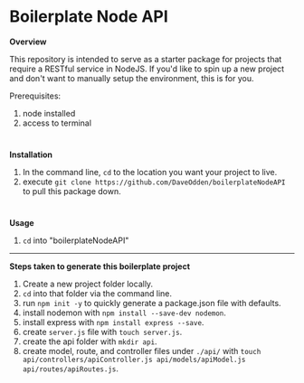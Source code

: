 # Boilerplate Node API

**Overview**

This repository is intended to serve as a starter package for projects that require a RESTful service in NodeJS. If you'd like to spin up a new project and don't want to manually setup the environment, this is for you.

Prerequisites:
1. node installed
2. access to terminal

#

**Installation**

1. In the command line, `cd` to the location you want your project to live.
2. execute `git clone https://github.com/DaveOdden/boilerplateNodeAPI` to pull this package down.

#

**Usage**

1. `cd` into "boilerplateNodeAPI"

____

**Steps taken to generate this boilerplate project**

1. Create a new project folder locally.
2. `cd` into that folder via the command line.
3. run `npm init -y` to quickly generate a package.json file with defaults.
4. install nodemon with `npm install --save-dev nodemon`.
5. install express with `npm install express --save`.
6. create `server.js` file with `touch server.js`.
7. create the api folder with `mkdir api`.
8. create model, route, and controller files under `./api/` with `touch api/controllers/apiController.js api/models/apiModel.js api/routes/apiRoutes.js`.